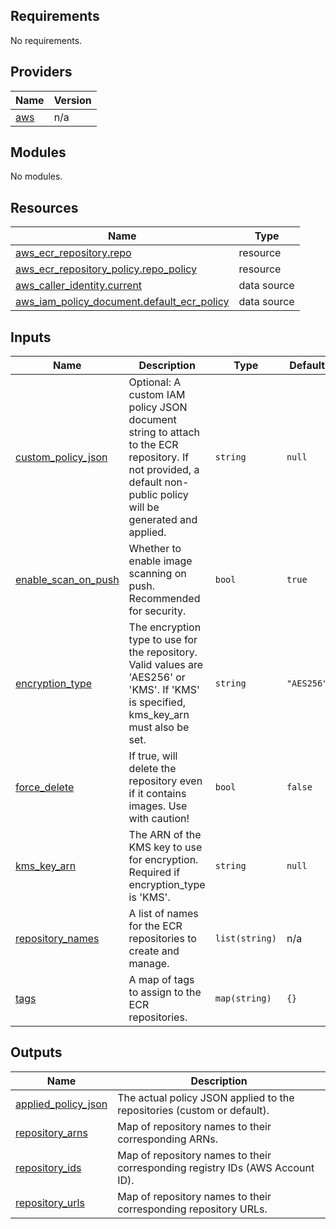 <!-- BEGIN_TF_DOCS -->
## Requirements

No requirements.

## Providers

| Name | Version |
|------|---------|
| <a name="provider_aws"></a> [aws](#provider\_aws) | n/a |

## Modules

No modules.

## Resources

| Name | Type |
|------|------|
| [aws_ecr_repository.repo](https://registry.terraform.io/providers/hashicorp/aws/latest/docs/resources/ecr_repository) | resource |
| [aws_ecr_repository_policy.repo_policy](https://registry.terraform.io/providers/hashicorp/aws/latest/docs/resources/ecr_repository_policy) | resource |
| [aws_caller_identity.current](https://registry.terraform.io/providers/hashicorp/aws/latest/docs/data-sources/caller_identity) | data source |
| [aws_iam_policy_document.default_ecr_policy](https://registry.terraform.io/providers/hashicorp/aws/latest/docs/data-sources/iam_policy_document) | data source |

## Inputs

| Name | Description | Type | Default | Required |
|------|-------------|------|---------|:--------:|
| <a name="input_custom_policy_json"></a> [custom\_policy\_json](#input\_custom\_policy\_json) | Optional: A custom IAM policy JSON document string to attach to the ECR repository. If not provided, a default non-public policy will be generated and applied. | `string` | `null` | no |
| <a name="input_enable_scan_on_push"></a> [enable\_scan\_on\_push](#input\_enable\_scan\_on\_push) | Whether to enable image scanning on push. Recommended for security. | `bool` | `true` | no |
| <a name="input_encryption_type"></a> [encryption\_type](#input\_encryption\_type) | The encryption type to use for the repository. Valid values are 'AES256' or 'KMS'. If 'KMS' is specified, kms\_key\_arn must also be set. | `string` | `"AES256"` | no |
| <a name="input_force_delete"></a> [force\_delete](#input\_force\_delete) | If true, will delete the repository even if it contains images. Use with caution! | `bool` | `false` | no |
| <a name="input_kms_key_arn"></a> [kms\_key\_arn](#input\_kms\_key\_arn) | The ARN of the KMS key to use for encryption. Required if encryption\_type is 'KMS'. | `string` | `null` | no |
| <a name="input_repository_names"></a> [repository\_names](#input\_repository\_names) | A list of names for the ECR repositories to create and manage. | `list(string)` | n/a | yes |
| <a name="input_tags"></a> [tags](#input\_tags) | A map of tags to assign to the ECR repositories. | `map(string)` | `{}` | no |

## Outputs

| Name | Description |
|------|-------------|
| <a name="output_applied_policy_json"></a> [applied\_policy\_json](#output\_applied\_policy\_json) | The actual policy JSON applied to the repositories (custom or default). |
| <a name="output_repository_arns"></a> [repository\_arns](#output\_repository\_arns) | Map of repository names to their corresponding ARNs. |
| <a name="output_repository_ids"></a> [repository\_ids](#output\_repository\_ids) | Map of repository names to their corresponding registry IDs (AWS Account ID). |
| <a name="output_repository_urls"></a> [repository\_urls](#output\_repository\_urls) | Map of repository names to their corresponding repository URLs. |
<!-- END_TF_DOCS -->